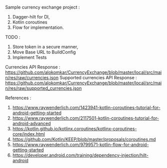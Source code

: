 Sample currency exchange project :
1. Dagger-hilt for DI, 
2. Kotlin coroutines
3. Flow for implementation.

TODO : 
1. Store token in a secure manner, 
2. Move Base URL to BuildConfig
3. Implement Tests

Currencies API Response : https://github.com/alokomkar/CurrencyExchange/blob/master/local/src/main/res/raw/currencies.json
Supported currencies API Response : https://github.com/alokomkar/CurrencyExchange/blob/master/local/src/main/res/raw/supported_currencies.json

References :
1. https://www.raywenderlich.com/1423941-kotlin-coroutines-tutorial-for-android-getting-started
2. https://www.raywenderlich.com/2117501-kotlin-coroutines-tutorial-for-android-advanced
3. https://kotlin.github.io/kotlinx.coroutines/kotlinx-coroutines-core/index.html
4. https://github.com/Kotlin/KEEP/blob/master/proposals/coroutines.md
5. https://www.raywenderlich.com/9799571-kotlin-flow-for-android-getting-started
6. https://developer.android.com/training/dependency-injection/hilt-android


